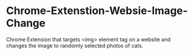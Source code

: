 # Chrome-Extenstion-Websie-Image-Change
Chrome Extension that targets &lt;img> element tag on a website and changes the image to randomly selected photos of cats.
